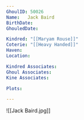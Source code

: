 ```yaml
---
GhoulID: 50026
Name: 	Jack Baird
BirthDate: 
GhouledDate: 

Kindred: "[[Maryam Rouse]]"
Coterie: "[[Heavy Handed]]"
Haven: 
Location: 

Kindred Associates: 
Ghoul Associates: 
Kine Associates: 

Plots: 

---
```


![[Jack Baird.jpg]]